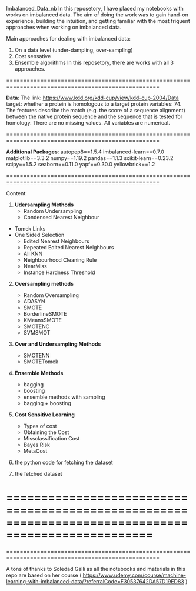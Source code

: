 Imbalanced_Data_nb
In this reposetory, I have placed my notebooks with works on imbalanced data. The aim of doing the work was to gain hand-on experience, building the intuition, and getting familiar with the most friquent approaches when working on imbalanced data.

Main approaches for dealing with imbalanced data:
1. On a data level (under-dampling, over-sampling)
2. Cost sensative
3. Ensemble algorithms
In this reposetory, there are works with all 3 approaches.  

===================================================================================================

**Data**:
The link:
https://www.kdd.org/kdd-cup/view/kdd-cup-2004/Data
target: whether a protein is homologous to a target protein
variables: 74. The features describe the match (e.g. the score of a sequence alignment) between the native protein sequence and the sequence that is tested for homology.
There are no missing values. All variables are numerical.

===================================================================================================

**Additional Packages**:
autopep8==1.5.4
imbalanced-learn==0.7.0
matplotlib==3.3.2
numpy==1.19.2
pandas==1.1.3
scikit-learn==0.23.2
scipy==1.5.2
seaborn==0.11.0
yapf==0.30.0
yellowbrick==1.2

===================================================================================================

Content:
1. **Udersampling Methods**
	- Random Undersampling
	- Condensed Nearest Neighbour
  - Tomek Links
  - One Sided Selection
	- Edited Nearest Neighbours
	- Repeated Edited Nearest Neighbours
	- All KNN
	- Neighbourhood Cleaning Rule    
	- NearMiss
	- Instance Hardness Threshold


2. **Oversampling methods**
	- Random Oversampling
	- ADASYN
	- SMOTE
	- BorderlineSMOTE
	- KMeansSMOTE
	- SMOTENC
	- SVMSMOT

3. **Over and Undersampling Methods**
	- SMOTENN
	- SMOTETomek


4. **Ensemble Methods**
	- bagging
	- boosting
	- ensemble methods with sampling
	- bagging + boosting


6. **Cost Sensitive Learning**
	- Types of cost
	- Obtaining the Cost
	- Missclassification Cost
	- Bayes Risk
	- MetaCost

7. the python code for fetching the dataset

8. the fetched dataset

===================================================================================================
===================================================================================================
===================================================================================================

A tons of thanks to Soledad Galli as all the notebooks and materials in this repo are based on her course (  https://www.udemy.com/course/machine-learning-with-imbalanced-data/?referralCode=F30537642DA57D19ED83 )
